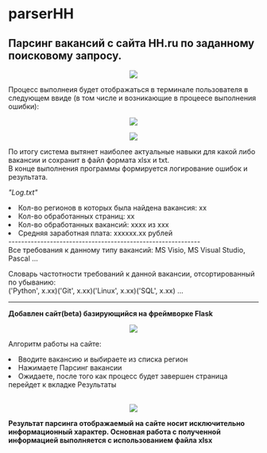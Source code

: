 # parserHH

<h2>Парсинг вакансий с сайта HH.ru по заданному поисковому запросу.</h2>

<p align="center"><img src='https://user-images.githubusercontent.com/63307876/161084718-5172f7a0-91c3-40a4-b118-9430ce57757f.png'></p>

Процесс выполнеия будет отображаться в терминале пользователя в следующем ввиде (в том числе и возникающие в процеесе выполнения ошибки):

<p align="center"><img src='https://user-images.githubusercontent.com/63307876/161084905-c2b96e35-5b3f-464e-8b2e-490fbe345bd8.png'></p>

<p align="center"><img src='https://user-images.githubusercontent.com/63307876/161084917-0b74e903-cf27-4d80-9c0a-7eab3098e597.png'></p>

По итогу система вытянет наиболее актуальные навыки для какой либо вакансии и сохранит в файл формата xlsx и txt.</br>
В конце выполнения программы формируется логирование ошибок и результата.


<em>"Log.txt"</em>
<li>Кол-во регионов в которых была найдена вакансия: xx
<li>Кол-во обработанных страниц: xx
<li>Кол-во обработанных вакансий: xxxx из xxx
<li>Средняя заработная плата: xxxxxx.xx рублей
</br> 
------------------------------------------------------------ </br>
Все требования к данному типу вакансий: MS Visio, MS Visual Studio, Pascal ... </br>

Словарь частотности требований к данной вакансии, отсортированный по убыванию:</br>
('Python', x.xx)('Git', x.xx)('Linux', x.xx)('SQL', x.xx) ...

<hr>
<b>Добавлен сайт(beta) базирующийся на фреймворке Flask </b><br>

<p align="center"><img src='https://user-images.githubusercontent.com/63307876/162795613-eac66a7b-5088-48a2-a2e9-2a1c7ce7aca7.png'></p>
  
Алгоритм работы на сайте:
  <li>Вводите вакансию и выбираете из списка регион</li>
  <li>Нажимаете Парсинг вакансии</li>
  <li>Ожидаете, после того как процесс будет завершен страница перейдет к вкладке Результаты</li><br>
  
 <p align="center"><img src='https://user-images.githubusercontent.com/63307876/162795674-31e0a39f-ffa3-4766-9718-0fec844732b9.png'></p>

<div>
<b>Результат парсинга отображаемый на сайте носит исключительно информационный характер. Основная работа с полученной информацией выполняется с использованием файла xlsx
 </div
